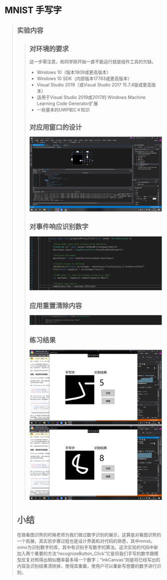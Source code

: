 # **MNIST 手写字**
>## **实验内容**
>>## 对环境的要求
>>这一步需注意，和同学刚开始一直不能运行就是组件工具的欠缺。
>>- Windows 10（版本1809或更高版本）
>>- Windows 10 SDK（内部版本17763或更高版本）
>>- Visual Studio 2019（或Visual Studio 2017 15.7.4版或更高版本）
>>- 适用于Visual Studio 2019或2017的 Windows Machine Learning Code Generator扩展
>>- 一些基本的UWP和C＃知识
>>## 对应用窗口的设计
>>![](images/6_2.png)
>>## 对事件响应识别数字
>>![](images/6_3.png)
>>## 应用重置清除内容
>>![](images/6_1.png)
>>## 练习结果
>>![](images/6_5.png)
>>![](images/6_8.png)
># **小结**
>在做看图识熊的时候老师为我们做过数字识别的展示，这算是对看图识熊的一个拓展，其实验步骤过程也是设计界面和对代码的熟悉，其中mnist。onnx为识别数字的库，其中有识别手写数字的算法。这次实验的代码中新加入两个重要的方法“recognizeButton_Click”它是将我们手写的数字跟模型反复对照得出相似概率最多得一个数字；“InkCanvas”则是将已经写出的内容及识别结果清除掉，使得其重置，使用户可以重新写想要的数字进行识别。

